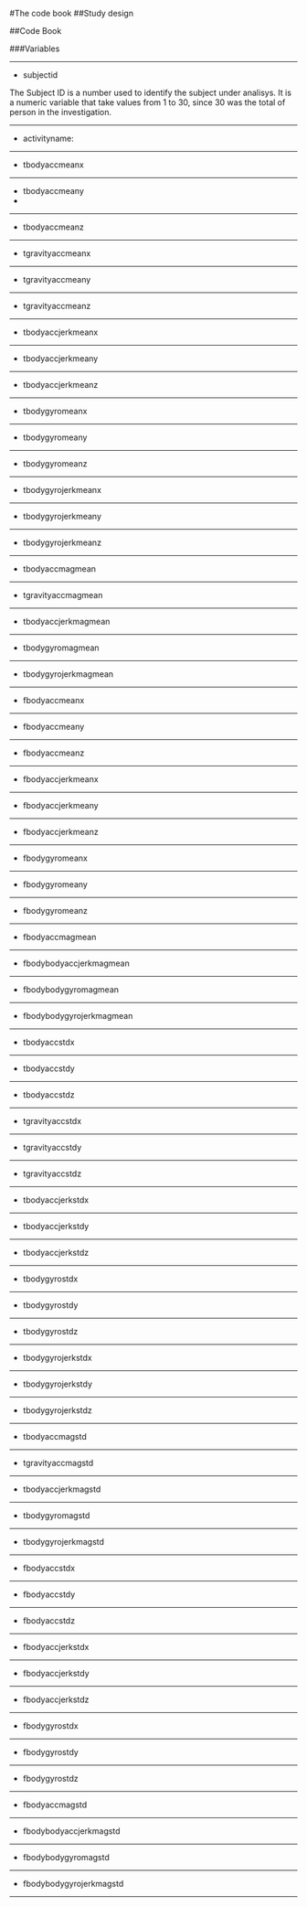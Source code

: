 #The code book
##Study design

##Code Book

###Variables

- - - 
* subjectid 

The Subject ID is a number used to identify the subject under analisys. It is a numeric variable that take values from 1 to 30, since 30 was the total of person in the investigation.
- - -
* activityname: 
- - -
* tbodyaccmeanx
- - -
 
* tbodyaccmeany
* 
- - -
* tbodyaccmeanz
- - -
* tgravityaccmeanx
- - -
* tgravityaccmeany
- - -
* tgravityaccmeanz
- - -
* tbodyaccjerkmeanx
- - -
* tbodyaccjerkmeany
- - -
* tbodyaccjerkmeanz
- - -
* tbodygyromeanx
- - -
* tbodygyromeany
- - -
* tbodygyromeanz
- - -
* tbodygyrojerkmeanx
- - -
* tbodygyrojerkmeany
- - -
* tbodygyrojerkmeanz
- - -
* tbodyaccmagmean
- - -
* tgravityaccmagmean
- - -
* tbodyaccjerkmagmean
- - -
* tbodygyromagmean
- - -
* tbodygyrojerkmagmean
- - -
* fbodyaccmeanx
- - -
* fbodyaccmeany
- - -
* fbodyaccmeanz
- - -
* fbodyaccjerkmeanx
- - -
* fbodyaccjerkmeany
- - -
* fbodyaccjerkmeanz
- - -
* fbodygyromeanx
- - -
* fbodygyromeany
- - -
* fbodygyromeanz
- - -
* fbodyaccmagmean
- - -
* fbodybodyaccjerkmagmean
- - -
* fbodybodygyromagmean
- - -
* fbodybodygyrojerkmagmean
- - -
* tbodyaccstdx
- - -
* tbodyaccstdy
- - -
* tbodyaccstdz
- - -
* tgravityaccstdx
- - -
* tgravityaccstdy
- - -
* tgravityaccstdz
- - -
* tbodyaccjerkstdx
- - -
* tbodyaccjerkstdy
- - -
* tbodyaccjerkstdz
- - -
* tbodygyrostdx
- - -
* tbodygyrostdy
- - -
* tbodygyrostdz
- - -
* tbodygyrojerkstdx
- - -
* tbodygyrojerkstdy
- - -
* tbodygyrojerkstdz
- - -
* tbodyaccmagstd
- - -
* tgravityaccmagstd
- - -
* tbodyaccjerkmagstd
- - -
* tbodygyromagstd
- - -
* tbodygyrojerkmagstd
- - -
* fbodyaccstdx
- - -
* fbodyaccstdy
- - -
* fbodyaccstdz
- - -
* fbodyaccjerkstdx
- - -
* fbodyaccjerkstdy
- - -
* fbodyaccjerkstdz
- - -
* fbodygyrostdx
- - -
* fbodygyrostdy
- - -
* fbodygyrostdz
- - -
* fbodyaccmagstd
- - -
* fbodybodyaccjerkmagstd
- - -
* fbodybodygyromagstd
- - -
* fbodybodygyrojerkmagstd
- - -

